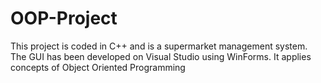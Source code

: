 # OOP-Project

This project is coded in C++ and is a supermarket management system. The GUI has been developed on Visual Studio using WinForms. It applies concepts of Object Oriented Programming
